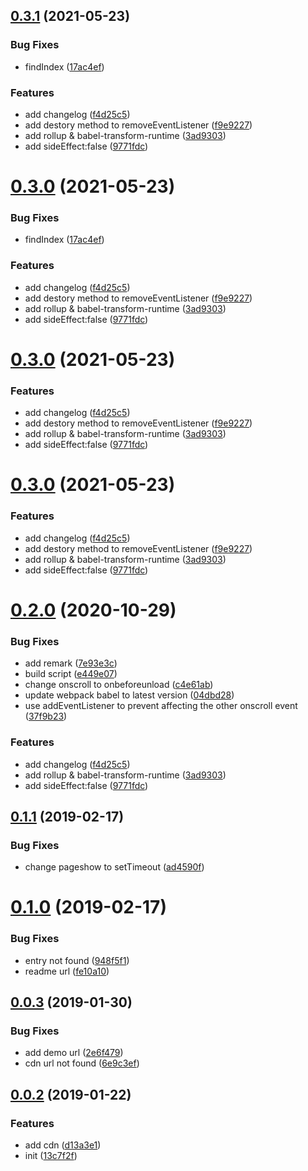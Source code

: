 ## [0.3.1](https://github.com/fengxianqi/remember-scroll/compare/v0.2.0...v0.3.1) (2021-05-23)


### Bug Fixes

* findIndex ([17ac4ef](https://github.com/fengxianqi/remember-scroll/commit/17ac4ef089d3fcba0d985f14eb96aa55503e46e9))


### Features

* add changelog ([f4d25c5](https://github.com/fengxianqi/remember-scroll/commit/f4d25c5c4e9f06dca4cb6695ca20e5f1fc07d05b))
* add destory method to removeEventListener ([f9e9227](https://github.com/fengxianqi/remember-scroll/commit/f9e922764a447b7061c73726dae46510f3d4c733))
* add rollup & babel-transform-runtime ([3ad9303](https://github.com/fengxianqi/remember-scroll/commit/3ad93032c06b082be4f3ecb76a92929f15fd2159))
* add sideEffect:false ([9771fdc](https://github.com/fengxianqi/remember-scroll/commit/9771fdcadc070d417dceb7f6465351f4c95bd311))



# [0.3.0](https://github.com/fengxianqi/remember-scroll/compare/v0.2.0...v0.3.0) (2021-05-23)


### Bug Fixes

* findIndex ([17ac4ef](https://github.com/fengxianqi/remember-scroll/commit/17ac4ef089d3fcba0d985f14eb96aa55503e46e9))


### Features

* add changelog ([f4d25c5](https://github.com/fengxianqi/remember-scroll/commit/f4d25c5c4e9f06dca4cb6695ca20e5f1fc07d05b))
* add destory method to removeEventListener ([f9e9227](https://github.com/fengxianqi/remember-scroll/commit/f9e922764a447b7061c73726dae46510f3d4c733))
* add rollup & babel-transform-runtime ([3ad9303](https://github.com/fengxianqi/remember-scroll/commit/3ad93032c06b082be4f3ecb76a92929f15fd2159))
* add sideEffect:false ([9771fdc](https://github.com/fengxianqi/remember-scroll/commit/9771fdcadc070d417dceb7f6465351f4c95bd311))



# [0.3.0](https://github.com/fengxianqi/remember-scroll/compare/v0.2.0...v0.3.0) (2021-05-23)


### Features

* add changelog ([f4d25c5](https://github.com/fengxianqi/remember-scroll/commit/f4d25c5c4e9f06dca4cb6695ca20e5f1fc07d05b))
* add destory method to removeEventListener ([f9e9227](https://github.com/fengxianqi/remember-scroll/commit/f9e922764a447b7061c73726dae46510f3d4c733))
* add rollup & babel-transform-runtime ([3ad9303](https://github.com/fengxianqi/remember-scroll/commit/3ad93032c06b082be4f3ecb76a92929f15fd2159))
* add sideEffect:false ([9771fdc](https://github.com/fengxianqi/remember-scroll/commit/9771fdcadc070d417dceb7f6465351f4c95bd311))



# [0.3.0](https://github.com/fengxianqi/remember-scroll/compare/v0.2.0...v0.3.0) (2021-05-23)


### Features

* add changelog ([f4d25c5](https://github.com/fengxianqi/remember-scroll/commit/f4d25c5c4e9f06dca4cb6695ca20e5f1fc07d05b))
* add destory method to removeEventListener ([f9e9227](https://github.com/fengxianqi/remember-scroll/commit/f9e922764a447b7061c73726dae46510f3d4c733))
* add rollup & babel-transform-runtime ([3ad9303](https://github.com/fengxianqi/remember-scroll/commit/3ad93032c06b082be4f3ecb76a92929f15fd2159))
* add sideEffect:false ([9771fdc](https://github.com/fengxianqi/remember-scroll/commit/9771fdcadc070d417dceb7f6465351f4c95bd311))



# [0.2.0](https://github.com/fengxianqi/remember-scroll/compare/v0.1.1...v0.2.0) (2020-10-29)


### Bug Fixes

* add remark ([7e93e3c](https://github.com/fengxianqi/remember-scroll/commit/7e93e3cbf0c82bf4305f8dbe021983d9266d2a89))
* build script ([e449e07](https://github.com/fengxianqi/remember-scroll/commit/e449e0781d7f0dff6bcde364cec115eff9fee185))
* change onscroll to onbeforeunload ([c4e61ab](https://github.com/fengxianqi/remember-scroll/commit/c4e61ab3f2fee4f92bea272acf1ced30c737b3fd))
* update webpack babel to latest version ([04dbd28](https://github.com/fengxianqi/remember-scroll/commit/04dbd280d15d666925c26061cc3532b2c70d61bd))
* use addEventListener to prevent affecting the other onscroll event ([37f9b23](https://github.com/fengxianqi/remember-scroll/commit/37f9b23d3ff1d76e7535f5143d44bc782ffea84a))


### Features

* add changelog ([f4d25c5](https://github.com/fengxianqi/remember-scroll/commit/f4d25c5c4e9f06dca4cb6695ca20e5f1fc07d05b))
* add rollup & babel-transform-runtime ([3ad9303](https://github.com/fengxianqi/remember-scroll/commit/3ad93032c06b082be4f3ecb76a92929f15fd2159))
* add sideEffect:false ([9771fdc](https://github.com/fengxianqi/remember-scroll/commit/9771fdcadc070d417dceb7f6465351f4c95bd311))



## [0.1.1](https://github.com/fengxianqi/remember-scroll/compare/v0.1.0...v0.1.1) (2019-02-17)


### Bug Fixes

* change pageshow to setTimeout ([ad4590f](https://github.com/fengxianqi/remember-scroll/commit/ad4590fcd70adc794df541b0ff5ce7bdf8781c7b))



# [0.1.0](https://github.com/fengxianqi/remember-scroll/compare/v0.0.3...v0.1.0) (2019-02-17)


### Bug Fixes

* entry not found ([948f5f1](https://github.com/fengxianqi/remember-scroll/commit/948f5f15d345d2b09f630a7ae40c6e9ab68c9f48))
* readme url ([fe10a10](https://github.com/fengxianqi/remember-scroll/commit/fe10a108f98ecb05a377500864f8e9eb947b341b))



## [0.0.3](https://github.com/fengxianqi/remember-scroll/compare/v0.0.2...v0.0.3) (2019-01-30)


### Bug Fixes

* add demo url ([2e6f479](https://github.com/fengxianqi/remember-scroll/commit/2e6f47905d25265ef784a04842caeec4278a5e4e))
* cdn url not found ([6e9c3ef](https://github.com/fengxianqi/remember-scroll/commit/6e9c3efa60c441542059dba17acc6ad264adb7b8))



## [0.0.2](https://github.com/fengxianqi/remember-scroll/compare/13c7f2f987ad8c2bbf6672fc117b55e2a4fe4acf...v0.0.2) (2019-01-22)


### Features

* add cdn ([d13a3e1](https://github.com/fengxianqi/remember-scroll/commit/d13a3e16257b5caf69ae67e21d0a6d14bee6a3cc))
* init ([13c7f2f](https://github.com/fengxianqi/remember-scroll/commit/13c7f2f987ad8c2bbf6672fc117b55e2a4fe4acf))



